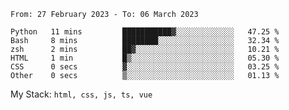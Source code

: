 <!--START_SECTION:waka-->

```text
From: 27 February 2023 - To: 06 March 2023

Python   11 mins         ███████████▓░░░░░░░░░░░░░   47.25 %
Bash     8 mins          ████████░░░░░░░░░░░░░░░░░   32.34 %
zsh      2 mins          ██▓░░░░░░░░░░░░░░░░░░░░░░   10.21 %
HTML     1 min           █▒░░░░░░░░░░░░░░░░░░░░░░░   05.30 %
CSS      0 secs          ▓░░░░░░░░░░░░░░░░░░░░░░░░   03.25 %
Other    0 secs          ▒░░░░░░░░░░░░░░░░░░░░░░░░   01.13 %
```

<!--END_SECTION:waka-->
My Stack: `html, css, js, ts, vue`
